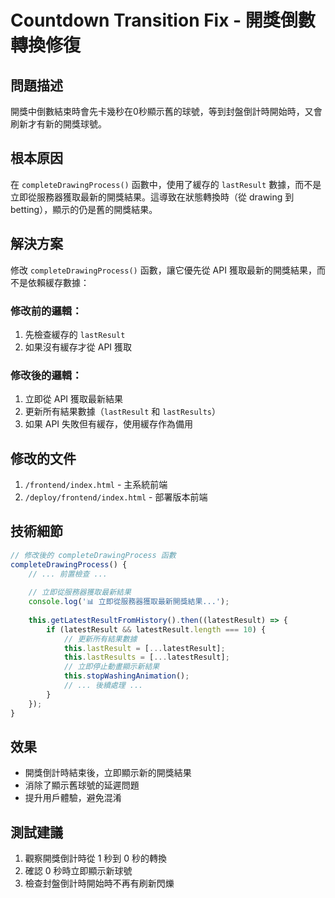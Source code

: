 # Countdown Transition Fix - 開獎倒數轉換修復

## 問題描述
開獎中倒數結束時會先卡幾秒在0秒顯示舊的球號，等到封盤倒計時開始時，又會刷新才有新的開獎球號。

## 根本原因
在 `completeDrawingProcess()` 函數中，使用了緩存的 `lastResult` 數據，而不是立即從服務器獲取最新的開獎結果。這導致在狀態轉換時（從 drawing 到 betting），顯示的仍是舊的開獎結果。

## 解決方案
修改 `completeDrawingProcess()` 函數，讓它優先從 API 獲取最新的開獎結果，而不是依賴緩存數據：

### 修改前的邏輯：
1. 先檢查緩存的 `lastResult`
2. 如果沒有緩存才從 API 獲取

### 修改後的邏輯：
1. 立即從 API 獲取最新結果
2. 更新所有結果數據（`lastResult` 和 `lastResults`）
3. 如果 API 失敗但有緩存，使用緩存作為備用

## 修改的文件
1. `/frontend/index.html` - 主系統前端
2. `/deploy/frontend/index.html` - 部署版本前端

## 技術細節
```javascript
// 修改後的 completeDrawingProcess 函數
completeDrawingProcess() {
    // ... 前置檢查 ...
    
    // 立即從服務器獲取最新結果
    console.log('📊 立即從服務器獲取最新開獎結果...');
    
    this.getLatestResultFromHistory().then((latestResult) => {
        if (latestResult && latestResult.length === 10) {
            // 更新所有結果數據
            this.lastResult = [...latestResult];
            this.lastResults = [...latestResult];
            // 立即停止動畫顯示新結果
            this.stopWashingAnimation();
            // ... 後續處理 ...
        }
    });
}
```

## 效果
- 開獎倒計時結束後，立即顯示新的開獎結果
- 消除了顯示舊球號的延遲問題
- 提升用戶體驗，避免混淆

## 測試建議
1. 觀察開獎倒計時從 1 秒到 0 秒的轉換
2. 確認 0 秒時立即顯示新球號
3. 檢查封盤倒計時開始時不再有刷新閃爍